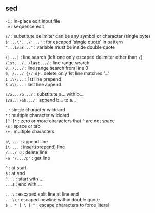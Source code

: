 sed
---

`-i` : in-place edit input file  
`-e` : sequence edit  

`s/` : substitute delimiter can be any symbol or character (single byte)  
`$'...\'...\'...'` : for escaped 'single quote' in pattern  
`"...$var..."` : variable must be inside double quote  

`\|...|` : line search (left one only escaped delimiter other than `/`)  
`/1st.../, /last.../` : line range search  
`0, /.../` : line range search from line 0  
`0, /.../ {// d}` : delete only 1st line matched '...'  
`1 i\\...` : 1st line prepend  
`$ a\\...` : last line append

`s/a.../b.../` : substitute a... with b...  
`s/a.../&b.../` : append b... to a...  

`.` : single character wildcard  
`*` : multiple character wildcard  
`[^ ]*` : zero or more characters that `^` are not space  
`\s` : space or tab  
`\+` : multiple characters  

`a\ ...` : append line  
`i\ ...` : insert(prepend) line  
`/.../ d` : delete line  
`-n '/.../p'` : get line  

`^` : at start  
`$` : at end  
`^...` : start with ...  
`...$` : end with ...  

`...\` : escaped split line at line end  
`...\\` : escaped newline within double quote  
`$ . * [ \ ] ^` : escape characters to force literal  
